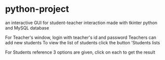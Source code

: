 # python-project
an interactive GUI for student-teacher interaction made with tkinter python and MySQL database 

For Teacher's window, login with teacher's id and password
Teachers can add new students
To view the list of students click the button 'Students lists

For Students reference
3 options are given, click on each to get the result  

